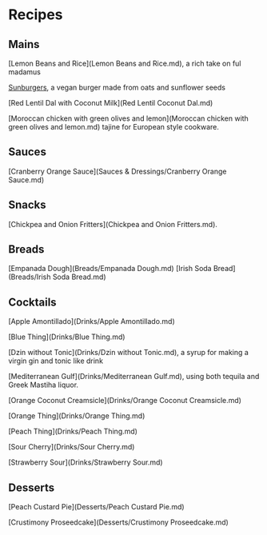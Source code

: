 # Recipes

## Mains

[Lemon Beans and Rice](Lemon Beans and Rice.md), a rich take on ful madamus

[Sunburgers](Sunburgers.md), a vegan burger made from oats and sunflower seeds

[Red Lentil Dal with Coconut Milk](Red Lentil Coconut Dal.md)

[Moroccan chicken with green olives and lemon](Moroccan chicken with green olives and lemon.md)  tajine for European style cookware.

Sauces
------

 [Cranberry Orange Sauce](Sauces & Dressings/Cranberry Orange Sauce.md) 

## Snacks

[Chickpea and Onion Fritters](Chickpea and Onion Fritters.md).

## Breads

[Empanada Dough](Breads/Empanada Dough.md) 
[Irish Soda Bread](Breads/Irish Soda Bread.md)

Cocktails
---------

[Apple Amontillado](Drinks/Apple Amontillado.md)

[Blue Thing](Drinks/Blue Thing.md) 

[Dzin without Tonic](Drinks/Dzin without Tonic.md), a syrup for making a virgin gin and tonic like drink 

[Mediterranean Gulf](Drinks/Mediterranean Gulf.md), using both tequila and Greek Mastiha liquor.

[Orange Coconut Creamsicle](Drinks/Orange Coconut Creamsicle.md)

[Orange Thing](Drinks/Orange Thing.md) 

[Peach Thing](Drinks/Peach Thing.md)

[Sour Cherry](Drinks/Sour Cherry.md) 

[Strawberry Sour](Drinks/Strawberry Sour.md)

Desserts
--------

[Peach Custard Pie](Desserts/Peach Custard Pie.md)  

[Crustimony Proseedcake](Desserts/Crustimony Proseedcake.md)

